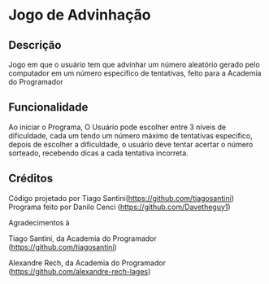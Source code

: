 # Jogo de Advinhação
## Descrição
Jogo em que o usuário tem que advinhar um número aleatório gerado pelo computador em um número especifico de tentativas, feito para a Academia do Programador

## Funcionalidade
Ao iniciar o Programa, O Usuário pode escolher entre 3 níveis de dificuldade, cada um tendo um número máximo de tentativas específico, depois de escolher a dificuldade, o usuário deve tentar acertar o número sorteado, recebendo dicas a cada tentativa incorreta.

## Créditos
Código projetado por Tiago Santini(https://github.com/tiagosantini)
Programa feito por Danilo Cenci (https://github.com/Davetheguy1)

Agradecimentos à

Tiago Santini, da Academia do Programador (https://github.com/tiagosantini)

Alexandre Rech, da Academia do Programador (https://github.com/alexandre-rech-lages)

